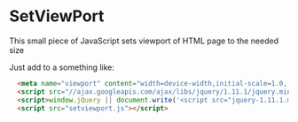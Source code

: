 # SetViewPort
This small piece of JavaScript sets viewport of HTML page to the needed size

Just add  to a <head> something like:
```html
  <meta name="viewport" content="width=device-width,initial-scale=1.0, maximum-scale=1.0, user-scalable=no"/>
  <script src="//ajax.googleapis.com/ajax/libs/jquery/1.11.1/jquery.min.js"></script>
  <script>window.jQuery || document.write('<script src="jquery-1.11.1.min.js"><\/script>')</script>
  <script src="setviewport.js"></script>
```